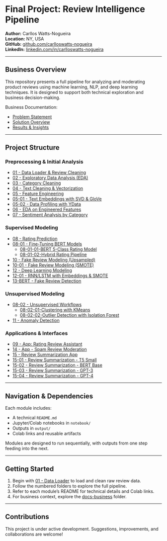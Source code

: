 #  Final Project: Review Intelligence Pipeline

**Author:** Carllos Watts-Nogueira  
**Location:** NY, USA  
**GitHub:** [github.com/carlloswatts-nogueira](https://github.com/cwattsnogueira)  
**LinkedIn:** [linkedin.com/in/carlloswatts-nogueira](https://linkedin.com/in/carlloswattsnogueira)

---

##  Business Overview

This repository presents a full pipeline for analyzing and moderating product reviews using machine learning, NLP, and deep learning techniques. It is designed to support both technical exploration and business decision-making.

 Business Documentation:
- [Problem Statement](./docs-business/01_problem.md)
- [Solution Overview](./docs-business/02_solution.md)
- [Results & Insights](./docs-business/03_results.md)

---

##  Project Structure

###  Preprocessing & Initial Analysis
- [01 - Data Loader & Review Cleaning](./01-data-loader-review-clean/)
- [02 - Exploratory Data Analysis (EDA)](./02-eda-initial)
- [03 - Category Cleaning](./03-category-cleaning/)
- [04 - Text Cleaning & Vectorization](./04-text-cleaning-vectorization/)
- [05 - Feature Engineering](./05-feature-engineering/)
- [05-01 - Text Embeddings with SVD & GloVe](./05-01-text-embeddings-svd-glove/)
- [05-02 - Data Profiling with YData](./05-02-data-profiling/)
- [06 - EDA on Engineered Features](./06-eda-features/)
- [07 - Sentiment Analysis by Category](./07-sentiment-by-category/)

###  Supervised Modeling
- [08 - Rating Prediction](./08-rating-prediction/)
- [08-01 - Fine-Tuning BERT Models](./08-01-fine-tuning-berts/)
  - [08-01-01-BERT 5-Class Rating Model](./08-01-fine-tuning-berts/bert-5class-rating-model/)
  - [08-01-02-Hybrid Rating Pipeline](./08-01-fine-tuning-berts/hybrid-rating-pipeline/)
- [10 - Fake Review Modeling (Upsampled)](./10-fake-review-modeling-upsampled/)
- [10-01 - Fake Review Modeling (SMOTE)](./10-01-fake-review-modeling-smote/)
- [12 - Deep Learning Modeling](./12-dl-modeling/)
- [12-01 - RNN/LSTM with Embeddings & SMOTE](./12-01-rnnlstm-embeddings-smote/)
- [13-BERT - Fake Review Detection](./13-fine-tuning-bert-oversampling/)

###  Unsupervised Modeling
- [08-02 - Unsupervised Workflows](./08-02-unsupervised-workflows/)
  - [08-02-01-Clustering with KMeans](./08-02-unsupervised-workflows/clustering-kmeans-elbow/)
  - [08-02-02-Outlier Detection with Isolation Forest](./08-02-unsupervised-workflows/outlier-detection-isolation-forest/)
- [11 - Anomaly Detection](./11-anomaly-detection/)

###  Applications & Interfaces
- [09 - App: Rating Review Assistant](./09-app-rating-review/)
- [14 - App - Spam Review Moderation](./14-app-fake-review/)
- [15 - Review Summarization App](./review-summarization-app/)
- [15-01 - Review Summarization - T5 Small](./review-summarization-t5-small/)
- [15-02 - Review Summarization - BERT Base](./review-summarization-bert-base/)
- [15-03 - Review Summarization - GPT-3](./review-summarization-gpt3/)
- [15-04 - Review Summarization - GPT-4](./review-summarization-gpt4/)

---

##  Navigation & Dependencies

Each module includes:
-  A technical `README.md`
-  Jupyter/Colab notebooks in `notebook/`
-  Outputs in `output/`
-  Colab links and reusable artifacts

Modules are designed to run sequentially, with outputs from one step feeding into the next.

---

##  Getting Started

1. Begin with [01 - Data Loader](./01-data-loader-review-clean/) to load and clean raw review data.
2. Follow the numbered folders to explore the full pipeline.
3. Refer to each module’s README for technical details and Colab links.
4. For business context, explore the [docs-business](./docs-business/) folder.

---

##  Contributions

This project is under active development. Suggestions, improvements, and collaborations are welcome!
